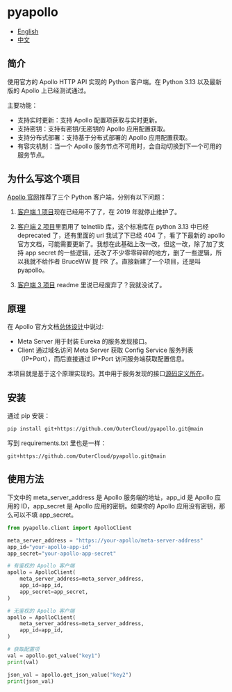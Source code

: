 # pyapollo

- [English](README.en.md)
- [中文](README.md)

## 简介

使用官方的 Apollo HTTP API 实现的 Python 客户端。在 Python 3.13 以及最新版的 Apollo 上已经测试通过。

主要功能：

- 支持实时更新：支持 Apollo 配置项获取与实时更新。
- 支持密钥：支持有密钥/无密钥的 Apollo 应用配置获取。
- 支持分布式部署：支持基于分布式部署的 Apollo 应用配置获取。
- 有容灾机制：当一个 Apollo 服务节点不可用时，会自动切换到下一个可用的服务节点。

## 为什么写这个项目

[Apollo 官网](https://www.apolloconfig.com/#/zh/client/python-sdks-user-guide)推荐了三个 Python 客户端，分别有以下问题：

1. [客户端 1 项目](https://github.com/filamoon/pyapollo)现在已经用不了了，在 2019 年就停止维护了。

2. [客户端 2 项目](https://github.com/BruceWW/pyapollo)里面用了 telnetlib 库，这个标准库在 python 3.13 中已经 deprecated 了，还有里面的 url 我试了下已经 404 了，看了下最新的 apollo 官方文档，可能需要更新了。我想在此基础上改一改，但这一改，除了加了支持 app secret 的一些逻辑，还改了不少零零碎碎的地方，删了一些逻辑，所以我就不给作者 BruceWW 提 PR 了。直接新建了一个项目，还是叫 pyapollo。

3. [客户端 3 项目](https://github.com/xhrg-product/apollo-client-python) readme 里说已经废弃了？我就没试了。

## 原理

在 Apollo 官方文档[总体设计](https://www.apolloconfig.com/#/zh/design/apollo-introduction?id=_45-%e6%80%bb%e4%bd%93%e8%ae%be%e8%ae%a1)中说过:

- Meta Server 用于封装 Eureka 的服务发现接口。
- Client 通过域名访问 Meta Server 获取 Config Service 服务列表（IP+Port），而后直接通过 IP+Port 访问服务端获取配置信息。

本项目就是基于这个原理实现的。其中用于服务发现的接口[源码定义所在](https://github.com/apolloconfig/apollo/blob/6de040a2b9bc68d32c95045de00e21f55f20122b/apollo-portal/src/main/java/com/ctrip/framework/apollo/portal/controller/SystemInfoController.java#L45)。

## 安装

通过 pip 安装：

```bash
pip install git+https://github.com/OuterCloud/pyapollo.git@main
```

写到 requirements.txt 里也是一样：

```
git+https://github.com/OuterCloud/pyapollo.git@main
```

## 使用方法

下文中的 meta_server_address 是 Apollo 服务端的地址，app_id 是 Apollo 应用的 ID，app_secret 是 Apollo 应用的密钥。如果你的 Apollo 应用没有密钥，那么可以不填 app_secret。

```python
from pyapollo.client import ApolloClient

meta_server_address = "https://your-apollo/meta-server-address"
app_id="your-apollo-app-id"
app_secret="your-apollo-app-secret"

# 有鉴权的 Apollo 客户端
apollo = ApolloClient(
    meta_server_address=meta_server_address,
    app_id=app_id,
    app_secret=app_secret,
)

# 无鉴权的 Apollo 客户端
apollo = ApolloClient(
    meta_server_address=meta_server_address,
    app_id=app_id,
)

# 获取配置项
val = apollo.get_value("key1")
print(val)

json_val = apollo.get_json_value("key2")
print(json_val)
```
